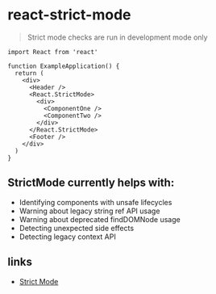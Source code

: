 # react-strict-mode

> Strict mode checks are run in development mode only

```tsx
import React from 'react'

function ExampleApplication() {
  return (
    <div>
      <Header />
      <React.StrictMode>
        <div>
          <ComponentOne />
          <ComponentTwo />
        </div>
      </React.StrictMode>
      <Footer />
    </div>
  )
}
```

## StrictMode currently helps with:

- Identifying components with unsafe lifecycles
- Warning about legacy string ref API usage
- Warning about deprecated findDOMNode usage
- Detecting unexpected side effects
- Detecting legacy context API

## links

- [Strict Mode](https://reactjs.org/docs/strict-mode.html)
